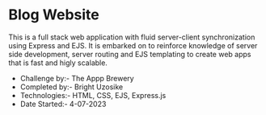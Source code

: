 # Blog Website

This is a full stack web application with fluid server-client synchronization using Express and EJS. It is embarked on to reinforce knowledge of server side development, server routing and EJS templating to create web apps that is fast and higly scalable.

- Challenge by:- The Appp Brewery
- Completed by:- Bright Uzosike
- Technologies:- HTML, CSS, EJS, Express.js
- Date Started:- 4-07-2023
